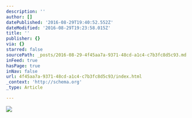 ```yaml
---
description: ''
author: []
datePublished: '2016-08-29T19:40:52.552Z'
dateModified: '2016-08-29T19:23:58.015Z'
title: ''
publisher: {}
via: {}
starred: false
sourcePath: _posts/2016-08-29-4f45aa7a-9371-48cd-a1c4-c7b3fc8d5c93.md
inFeed: true
hasPage: true
inNav: false
url: 4f45aa7a-9371-48cd-a1c4-c7b3fc8d5c93/index.html
_context: 'http://schema.org'
_type: Article

---
```

![](https://the-grid-user-content.s3-us-west-2.amazonaws.com/7e5e6a01-827a-4d14-a491-e1cf967adb76.jpg)